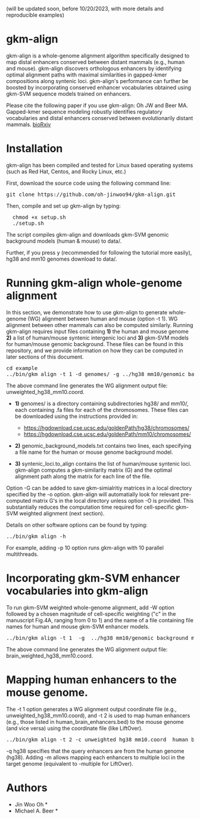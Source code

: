 (will be updated soon, before 10/20/2023, with more details and reproducible examples)
# gkm-align
gkm-align is a whole-genome alignment algorithm specifically designed to map distal enhancers conserved between distant mammals (e.g., human and mouse). gkm-align discovers orthologous enhancers by identifying optimal alignment paths with maximal similarities in gapped-kmer compositions along syntenic loci. gkm-align's performance can further be boosted by incorporating conserved enhancer vocabularies obtained using gkm-SVM sequence models trained on enhancers. 

Please cite the following paper if you use gkm-align:
Oh JW and Beer MA. Gapped-kmer sequence modeling robustly identifies regulatory vocabularies and distal enhancers conserved between evolutionarily distant mammals. 
[bioRxiv](https://www.biorxiv.org/content/10.1101/2023.10.06.561128v1)

# Installation
gkm-align has been compiled and tested for Linux based operating systems (such as Red Hat, Centos, and Rocky Linux, etc.)

First, download the source code using the following command line:
<pre>
git clone https://github.com/oh-jinwoo94/gkm-align.git
</pre>

Then, compile and set up gkm-align by typing:
<pre>
  chmod +x setup.sh
  ./setup.sh
</pre>
The script compiles gkm-align and downloads gkm-SVM genomic background models (human & mouse) to data/.

Further, if you press y (recommended for following the tutorial more easily), hg38 and mm10 genomes download to data/.

# Running gkm-align whole-genome alignment
In this section, we demonstrate how to use gkm-align to generate whole-genome (WG) alignment between human and mouse (option -t 1). WG alignment between other mammals can also be computed similarly. Running gkm-align requires input files containing **1)** the human and mouse genome  **2)** a list of human/mouse syntenic intergenic loci and **3)** gkm-SVM models for human/mouse genomic background. These files can be found in this repository, and we provide information on how they can be computed in later sections of this document. 

<pre>
cd example
../bin/gkm_align -t 1 -d genomes/ -g ../hg38_mm10/genomic_background_models.txt  ../hg38_mm10/syntenic_loci.to_align -o ofiles/ -n unweighted_hg38_mm10
</pre>
The above command line generates the WG alignment output file: unweighted_hg38_mm10.coord.

- **1)** genomes/ is a directory containing subdirectories hg38/ and mm10/, each containing .fa files for each of the chromosomes. These files can be downloaded using the instructions provided in:

  - https://hgdownload.cse.ucsc.edu/goldenPath/hg38/chromosomes/
  - https://hgdownload.cse.ucsc.edu/goldenPath/mm10/chromosomes/

- **2)** genomic_background_models.txt contains two lines, each specifying a file name for the human or mouse genome background model.

- **3)** syntenic_loci.to_align contains the list of human/mouse syntenic loci. gkm-align computes a gkm-similarity matrix (G) and the optimal alignment path along the matrix for each line of the file.

Option -G can be added to save gkm-simialritiy matrices in a local directory specified by the -o option. gkm-align will automatially look for relevant pre-computed matrix G's in the local directory unless option -O is provided. This substantially reduces the computation time required for cell-specific gkm-SVM weighted alignment (next section).

Details on other software options can be found by typing:
<pre>
../bin/gkm_align -h
</pre>
For example, adding -p 10 option runs gkm-align with 10 parallel multithreads. 

# Incorporating gkm-SVM enhancer vocabularies into gkm-align 
To run gkm-SVM weighted whole-genome alignment, add -W option followed by a chosen magnitude of cell-specific weighting ("c" in the manuscript Fig.4A, ranging from 0 to 1) and the name of a file containing file names for human and mouse gkm-SVM enhancer models. 

<pre>
../bin/gkm_align -t 1  -g  ../hg38_mm10/genomic_background_models.txt -d genomes/ ../hg38_mm10/syntenic_loci.to_align -W 0.5,gkmSVM_human_mouse_brain_models.txt -o ofiles/ -n brain_weighted_hg38_mm10
</pre>  
The above command line generates the WG alignment output file: brain_weighted_hg38_mm10.coord.

# Mapping human enhancers to the mouse genome.
The -t 1 option generates a WG alignment output coordinate file (e.g., unweighted_hg38_mm10.coord), and -t 2 is used to map human enhancers (e.g., those listed in human_brain_enhancers.bed) to the mouse genome (and vice versa) using the coordinate file (like LiftOver).
<pre>
../bin/gkm_align -t 2 -c unweighted_hg38_mm10.coord  human_brain_enhancers_sub.bed  -o ofiles/ -q hg38  -m -n human_brain_enhancers_mapped_to_mm10
</pre>
-q hg38 specifies that the query enhancers are from the human genome (hg38). Adding -m allows mapping each enhancers to multiple loci in the target genome (equivalent to -multiple for LiftOver).  




# Authors
- Jin Woo Oh *
- Michael A. Beer *
